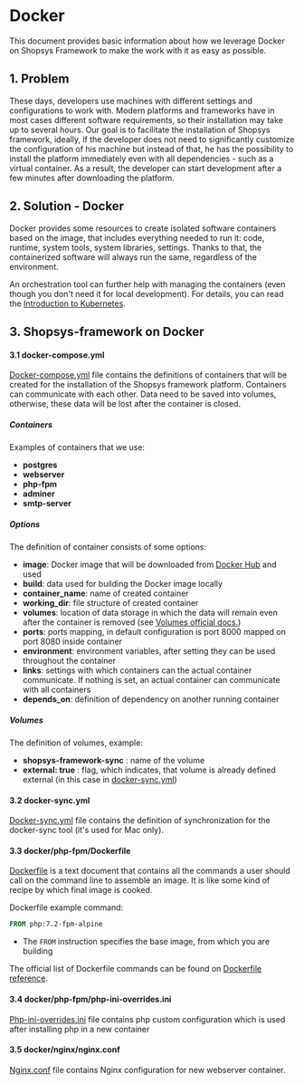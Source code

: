 # Docker 

This document provides basic information about how we leverage Docker on Shopsys
Framework to make the work with it as easy as possible.

## 1. Problem
These days, developers use machines with different
settings and configurations to work with. Modern
platforms and frameworks have in most cases
different software requirements, so their installation may take
up to several hours. Our goal is to facilitate the installation of Shopsys framework,
ideally, if the developer does not need to significantly customize
the configuration of his machine but instead of that, he has the possibility
to install the platform immediately even with all dependencies - such
as a virtual container. As a result, the developer can start development
after a few minutes after downloading the platform.

## 2. Solution - Docker
Docker provides some resources to create isolated software containers based
on the image, that includes everything needed to run it: code, runtime, system tools,
system libraries, settings. Thanks to that, the containerized software will
always run the same, regardless of the environment.

An orchestration tool can further help with managing the containers (even though you don't need it for local development).
For details, you can read the [Introduction to Kubernetes](/docs/kubernetes/introduction-to-kubernetes.md).

## 3. Shopsys-framework on Docker

#### 3.1 docker-compose.yml
[Docker-compose.yml](/project-base/docker/conf/docker-compose.yml.dist) file contains the definitions of containers that will be created for the installation
of the Shopsys framework platform. Containers can communicate with each other. Data need to be saved
into volumes, otherwise, these data will be lost after the container is closed. 

##### Containers
Examples of containers that we use:
* **postgres**
* **webserver**
* **php-fpm**
* **adminer**
* **smtp-server**

##### Options
The definition of container consists of some options:
* **image**: Docker image that will be downloaded from [Docker Hub](https://hub.docker.com/) and used
* **build**: data used for building the Docker image locally
* **container_name**:  name of created container
* **working_dir**: file structure of created container
* **volumes**: location of data storage in which the data will remain even after the container is removed (see [Volumes official docs.](https://docs.docker.com/engine/admin/volumes/volumes/))
* **ports**: ports mapping, in default configuration is port 8000 mapped on port 8080 inside container
* **environment**: environment variables, after setting they can be used throughout the container
* **links**: settings with which containers can the actual container communicate. If nothing is set,
an actual container can communicate with all containers
* **depends_on**: definition of dependency on another running container

##### Volumes
The definition of volumes, example:
* **shopsys-framework-sync** : name of the volume
* **external: true** : flag, which indicates, that volume is already defined external
(in this case in [docker-sync.yml](../../project-base/docker-sync.yml))

#### 3.2 docker-sync.yml
[Docker-sync.yml](/project-base/docker/conf/docker-sync.yml.dist) file contains the definition of synchronization for the docker-sync tool (it's used for Mac only).

#### 3.3 docker/php-fpm/Dockerfile
[Dockerfile](/project-base/docker/php-fpm/Dockerfile) is a text document that contains all the commands a user
should call on the command line to assemble an image. It is like some
kind of recipe by which final image is cooked.

Dockerfile example command:
```dockerfile
FROM php:7.2-fpm-alpine
```
* The `FROM` instruction specifies the base image, from which you are building

The official list of Dockerfile commands can be found on [Dockerfile reference](https://docs.docker.com/engine/reference/builder/#from).

#### 3.4 docker/php-fpm/php-ini-overrides.ini
[Php-ini-overrides.ini](/project-base/docker/php-fpm/php-ini-overrides.ini) file contains php custom configuration which is used after installing php in a new container

#### 3.5 docker/nginx/nginx.conf
[Nginx.conf](/project-base/docker/nginx/nginx.conf) file contains Nginx configuration for new webserver container.
